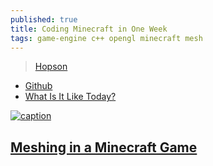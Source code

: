 ```yaml
---
published: true
title: Coding Minecraft in One Week
tags: game-engine c++ opengl minecraft mesh
---
```

> [Hopson](https://www.youtube.com/watch?v=Xq3isov6mZ8)

- [Github](https://github.com/Hopson97/MineCraft-One-Week-Challenge)
- [What Is It Like Today?](https://www.youtube.com/watch?v=G81obcacVGM)

[![caption](https://img.youtube.com/vi/Xq3isov6mZ8/0.jpg)](https://www.youtube.com/watch?v=Xq3isov6mZ8)

## [Meshing in a Minecraft Game](https://0fps.net/2012/06/30/meshing-in-a-minecraft-game/)
